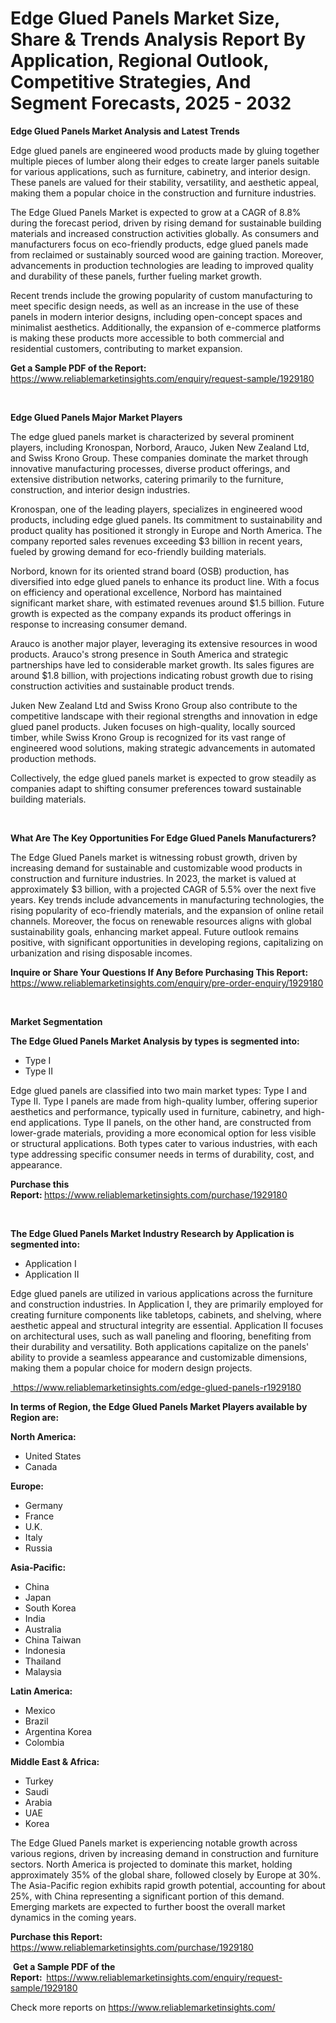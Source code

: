 <p><h1>Edge Glued Panels Market Size, Share & Trends Analysis Report By Application, Regional Outlook, Competitive Strategies, And Segment Forecasts, 2025 - 2032</h1></p><p><strong>Edge Glued Panels Market Analysis and Latest Trends</strong></p>
<p><p>Edge glued panels are engineered wood products made by gluing together multiple pieces of lumber along their edges to create larger panels suitable for various applications, such as furniture, cabinetry, and interior design. These panels are valued for their stability, versatility, and aesthetic appeal, making them a popular choice in the construction and furniture industries.</p><p>The Edge Glued Panels Market is expected to grow at a CAGR of 8.8% during the forecast period, driven by rising demand for sustainable building materials and increased construction activities globally. As consumers and manufacturers focus on eco-friendly products, edge glued panels made from reclaimed or sustainably sourced wood are gaining traction. Moreover, advancements in production technologies are leading to improved quality and durability of these panels, further fueling market growth.</p><p>Recent trends include the growing popularity of custom manufacturing to meet specific design needs, as well as an increase in the use of these panels in modern interior designs, including open-concept spaces and minimalist aesthetics. Additionally, the expansion of e-commerce platforms is making these products more accessible to both commercial and residential customers, contributing to market expansion.</p></p>
<p><strong>Get a Sample PDF of the Report:&nbsp;</strong> <a href="https://www.reliablemarketinsights.com/enquiry/request-sample/1929180?utm_campaign=3290&utm_medium=2&utm_source=Github&utm_content=ia&utm_term=29032025&utm_id=edge-glued-panels">https://www.reliablemarketinsights.com/enquiry/request-sample/1929180</a></p>
<p>&nbsp;</p>
<p><strong>Edge Glued Panels Major Market Players</strong></p>
<p><p>The edge glued panels market is characterized by several prominent players, including Kronospan, Norbord, Arauco, Juken New Zealand Ltd, and Swiss Krono Group. These companies dominate the market through innovative manufacturing processes, diverse product offerings, and extensive distribution networks, catering primarily to the furniture, construction, and interior design industries.</p><p>Kronospan, one of the leading players, specializes in engineered wood products, including edge glued panels. Its commitment to sustainability and product quality has positioned it strongly in Europe and North America. The company reported sales revenues exceeding $3 billion in recent years, fueled by growing demand for eco-friendly building materials.</p><p>Norbord, known for its oriented strand board (OSB) production, has diversified into edge glued panels to enhance its product line. With a focus on efficiency and operational excellence, Norbord has maintained significant market share, with estimated revenues around $1.5 billion. Future growth is expected as the company expands its product offerings in response to increasing consumer demand.</p><p>Arauco is another major player, leveraging its extensive resources in wood products. Arauco's strong presence in South America and strategic partnerships have led to considerable market growth. Its sales figures are around $1.8 billion, with projections indicating robust growth due to rising construction activities and sustainable product trends.</p><p>Juken New Zealand Ltd and Swiss Krono Group also contribute to the competitive landscape with their regional strengths and innovation in edge glued panel products. Juken focuses on high-quality, locally sourced timber, while Swiss Krono Group is recognized for its vast range of engineered wood solutions, making strategic advancements in automated production methods.</p><p>Collectively, the edge glued panels market is expected to grow steadily as companies adapt to shifting consumer preferences toward sustainable building materials.</p></p>
<p>&nbsp;</p>
<p><strong>What Are The Key Opportunities For Edge Glued Panels Manufacturers?</strong></p>
<p><p>The Edge Glued Panels market is witnessing robust growth, driven by increasing demand for sustainable and customizable wood products in construction and furniture industries. In 2023, the market is valued at approximately $3 billion, with a projected CAGR of 5.5% over the next five years. Key trends include advancements in manufacturing technologies, the rising popularity of eco-friendly materials, and the expansion of online retail channels. Moreover, the focus on renewable resources aligns with global sustainability goals, enhancing market appeal. Future outlook remains positive, with significant opportunities in developing regions, capitalizing on urbanization and rising disposable incomes.</p></p>
<p><strong>Inquire or Share Your Questions If Any Before Purchasing This Report:</strong> <a href="https://www.reliablemarketinsights.com/enquiry/pre-order-enquiry/1929180?utm_campaign=3290&utm_medium=2&utm_source=Github&utm_content=ia&utm_term=29032025&utm_id=edge-glued-panels">https://www.reliablemarketinsights.com/enquiry/pre-order-enquiry/1929180</a></p>
<p>&nbsp;</p>
<p><strong>Market Segmentation</strong></p>
<p><strong>The Edge Glued Panels Market Analysis by types is segmented into:</strong></p>
<p><ul><li>Type I</li><li>Type II</li></ul></p>
<p><p>Edge glued panels are classified into two main market types: Type I and Type II. Type I panels are made from high-quality lumber, offering superior aesthetics and performance, typically used in furniture, cabinetry, and high-end applications. Type II panels, on the other hand, are constructed from lower-grade materials, providing a more economical option for less visible or structural applications. Both types cater to various industries, with each type addressing specific consumer needs in terms of durability, cost, and appearance.</p></p>
<p><strong>Purchase this Report:&nbsp;</strong><a href="https://www.reliablemarketinsights.com/purchase/1929180?utm_campaign=3290&utm_medium=2&utm_source=Github&utm_content=ia&utm_term=29032025&utm_id=edge-glued-panels">https://www.reliablemarketinsights.com/purchase/1929180</a></p>
<p>&nbsp;</p>
<p><strong>The Edge Glued Panels Market Industry Research by Application is segmented into:</strong></p>
<p><ul><li>Application I</li><li>Application II</li></ul></p>
<p><p>Edge glued panels are utilized in various applications across the furniture and construction industries. In Application I, they are primarily employed for creating furniture components like tabletops, cabinets, and shelving, where aesthetic appeal and structural integrity are essential. Application II focuses on architectural uses, such as wall paneling and flooring, benefiting from their durability and versatility. Both applications capitalize on the panels' ability to provide a seamless appearance and customizable dimensions, making them a popular choice for modern design projects.</p></p>
<p><a href="https://www.reliablemarketinsights.com/edge-glued-panels-r1929180?utm_campaign=3290&utm_medium=2&utm_source=Github&utm_content=ia&utm_term=29032025&utm_id=edge-glued-panels">&nbsp;https://www.reliablemarketinsights.com/edge-glued-panels-r1929180</a></p>
<p><strong>In terms of Region, the Edge Glued Panels Market Players available by Region are:</strong></p>
<p>
    <p> <strong> North America: </strong>
        <ul>
            <li>United States</li>
            <li>Canada</li>
        </ul>
        </p> 
    <p> <strong> Europe: </strong>
        <ul>
            <li>Germany</li>
            <li>France</li>
            <li>U.K.</li>
            <li>Italy</li>
            <li>Russia</li>
        </ul>
        </p> 
    <p> <strong> Asia-Pacific: </strong>
        <ul>
            <li>China</li>
            <li>Japan</li>
            <li>South Korea</li>
            <li>India</li>
            <li>Australia</li>
            <li>China Taiwan</li>
            <li>Indonesia</li>
            <li>Thailand</li>
            <li>Malaysia</li>
        </ul>
        </p> 
    <p> <strong> Latin America: </strong>
        <ul>
            <li>Mexico</li>
            <li>Brazil</li>
            <li>Argentina Korea</li>
            <li>Colombia</li>
        </ul>
        </p> 
    <p> <strong> Middle East & Africa: </strong>
        <ul>
            <li>Turkey</li>
            <li>Saudi</li>
            <li>Arabia</li>
            <li>UAE</li>
            <li>Korea</li>
        </ul>
    </p>
    </p>
<p><p>The Edge Glued Panels market is experiencing notable growth across various regions, driven by increasing demand in construction and furniture sectors. North America is projected to dominate this market, holding approximately 35% of the global share, followed closely by Europe at 30%. The Asia-Pacific region exhibits rapid growth potential, accounting for about 25%, with China representing a significant portion of this demand. Emerging markets are expected to further boost the overall market dynamics in the coming years.</p></p>
<p><strong>Purchase this Report: </strong><a href="https://www.reliablemarketinsights.com/purchase/1929180?utm_campaign=3290&utm_medium=2&utm_source=Github&utm_content=ia&utm_term=29032025&utm_id=edge-glued-panels">https://www.reliablemarketinsights.com/purchase/1929180</a></p>
<p>&nbsp;<strong>Get a Sample PDF of the Report:&nbsp;&nbsp;</strong><a href="https://www.reliablemarketinsights.com/enquiry/request-sample/1929180?utm_campaign=3290&utm_medium=2&utm_source=Github&utm_content=ia&utm_term=29032025&utm_id=edge-glued-panels">https://www.reliablemarketinsights.com/enquiry/request-sample/1929180</a></p>
<p><strong></strong></p>
<p>Check more reports on <a href="https://www.reliablemarketinsights.com/?utm_campaign=3290&utm_medium=2&utm_source=Github&utm_content=ia&utm_term=29032025&utm_id=edge-glued-panels">https://www.reliablemarketinsights.com/</a></p>